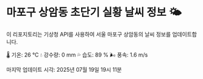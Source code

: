 
# 마포구 상암동 초단기 실황 날씨 정보 🌤️

이 리포지토리는 기상청 API를 사용하여 서울 마포구 상암동의 날씨 정보를 업데이트합니다. 

🌡️ 기온: 26 ℃
💧 강수량: 0 mm
💦 습도: 89 %
🌬️ 풍속: 1.6 m/s

마지막 업데이트 시각: 2025년 07월 19일 19시 11분    
